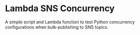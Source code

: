 # Lambda SNS Concurrency

A simple script and Lambda function to test Python concurrency configurations when bulk-publishing to SNS topics.
